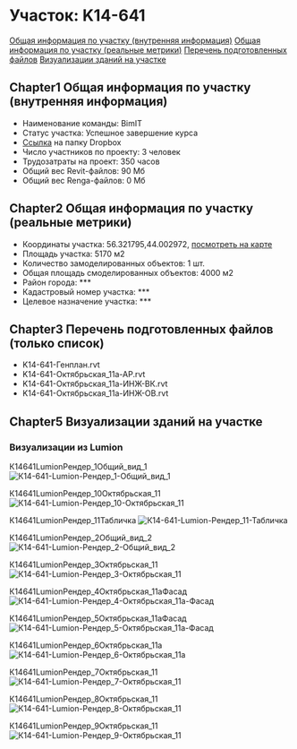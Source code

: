 # Участок: K14-641

[Общая информация по участку (внутренняя информация)](#Chapter1)
[Общая информация по участку (реальные метрики)](#Chapter2)
[Перечень подготовленных файлов](#Chapter3)
[Визуализации зданий на участке](#Chapter5)

## <a id="test">Chapter1</a> Общая информация по участку (внутренняя информация)
+ Наименование команды: BimIT
+ Статус участка: Успешное завершение курса
+ [Ссылка](https://www.dropbox.com/sh/wvvgv1nw1iqred9/AABq-ZvkNIK2bbDK-DwEKxvna/K14_641?dl=0) на папку Dropbox
+ Число участников по проекту: 3 человек
+ Трудозатраты на проект: 350 часов
+ Общий вес Revit-файлов: 90 Мб
+ Общий вес Renga-файлов: 0 Мб
## <a id="test">Chapter2</a> Общая информация по участку (реальные метрики)
+ Координаты участка: 56.321795,44.002972, [посмотреть на карте](yandex.ru/maps/47/nizhny-novgorod/?ll=56.321795%2C44.002972&z=19)
+ Площадь участка: 5170 м2
+ Количество замоделированных объектов: 1 шт.
+ Общая площадь смоделированных объектов: 4000 м2
+ Район города: *** 
+ Кадастровый номер участка: *** 
+ Целевое назначение участка: *** 
## <a id="test">Chapter3</a> Перечень подготовленных файлов (только список)
+ K14-641-Генплан.rvt
+ K14-641-Октябрьская_11а-АР.rvt
+ K14-641-Октябрьская_11а-ИНЖ-ВК.rvt
+ K14-641-Октябрьская_11а-ИНЖ-ОВ.rvt
## <a id="test">Chapter5</a> Визуализации зданий на участке
### Визуализации из Lumion
К14641LumionРендер_1Общий_вид_1
![К14-641-Lumion-Рендер_1-Общий_вид_1](/Images/K14_641/К14-641-Lumion-Рендер_1-Общий_вид_1_Compressed.jpg)

К14641LumionРендер_10Октябрьская_11
![К14-641-Lumion-Рендер_10-Октябрьская_11](/Images/K14_641/К14-641-Lumion-Рендер_10-Октябрьская_11_Compressed.jpg)

К14641LumionРендер_11Табличка
![К14-641-Lumion-Рендер_11-Табличка](/Images/K14_641/К14-641-Lumion-Рендер_11-Табличка_Compressed.jpg)

К14641LumionРендер_2Общий_вид_2
![К14-641-Lumion-Рендер_2-Общий_вид_2](/Images/K14_641/К14-641-Lumion-Рендер_2-Общий_вид_2_Compressed.jpg)

К14641LumionРендер_3Октябрьская_11
![К14-641-Lumion-Рендер_3-Октябрьская_11](/Images/K14_641/К14-641-Lumion-Рендер_3-Октябрьская_11_Compressed.jpg)

К14641LumionРендер_4Октябрьская_11аФасад
![К14-641-Lumion-Рендер_4-Октябрьская_11а-Фасад](/Images/K14_641/К14-641-Lumion-Рендер_4-Октябрьская_11а-Фасад_Compressed.jpg)

К14641LumionРендер_5Октябрьская_11аФасад
![К14-641-Lumion-Рендер_5-Октябрьская_11а-Фасад](/Images/K14_641/К14-641-Lumion-Рендер_5-Октябрьская_11а-Фасад_Compressed.jpg)

К14641LumionРендер_6Октябрьская_11а
![К14-641-Lumion-Рендер_6-Октябрьская_11а](/Images/K14_641/К14-641-Lumion-Рендер_6-Октябрьская_11а_Compressed.jpg)

К14641LumionРендер_7Октябрьская_11
![К14-641-Lumion-Рендер_7-Октябрьская_11](/Images/K14_641/К14-641-Lumion-Рендер_7-Октябрьская_11_Compressed.jpg)

К14641LumionРендер_8Октябрьская_11
![К14-641-Lumion-Рендер_8-Октябрьская_11](/Images/K14_641/К14-641-Lumion-Рендер_8-Октябрьская_11_Compressed.jpg)

К14641LumionРендер_9Октябрьская_11
![К14-641-Lumion-Рендер_9-Октябрьская_11](/Images/K14_641/К14-641-Lumion-Рендер_9-Октябрьская_11_Compressed.jpg)

